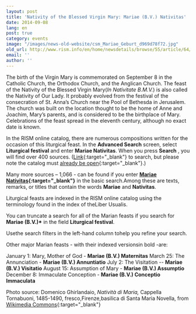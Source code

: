 ```yaml
---
layout: post
title: 'Nativity of the Blessed Virgin Mary: Mariae (B.V.) Nativitas'
date: 2014-09-08
lang: en
post: true
category: events
image: "/images/news-old-website/csm_Mariae_Geburt_d969d78f72.jpg"
old_url: http://www.rism.info/en/home/newsdetails/browse/55/article/64/nativity-of-the-blessed-virgin-mary-mariae-bv-nativitas.html
email: ''
author: ''
---
```


The birth of the Virgin Mary is commemorated on September 8 in the Catholic Church, the Orthodox Church, and the Anglican Church. The feast of the Nativity of the Blessed Virgin Mary(_In Nativitate B.M.V._) is also called the Nativity of Our Lady. It probably evolved from the festival of the consecration of St. Anna’s Church near the Pool of Bethesda in Jerusalem. The church was built on the location thought to be the home of Anne and Joachim, Mary’s parents, and is considered to be the birthplace of Mary. Celebrations of the feast spread in the eleventh century, although no exact date is known.

In the RISM online catalog, there are numerous compositions written for the occasion of this liturgical feast. In the **Advanced Search** screen, select **Liturgical festival** and enter **Mariae Nativitas**. When you press **Search** , you will find over 400 sources. ([Link](https://opac.rism.info/metaopac/search.do?methodToCall=submitButtonCall&methodToCallParameter=submitSearch&refine=false&submitButtonCall_submitSearch=Suchen&searchCategories%5B0%5D=6010&searchString%5B0%5D=mariae+nativitas&combinationOperator%5B1%5D=AND&searchCategories%5B1%5D=200&searchString%5B1%5D=&combinationOperator%5B2%5D=AND&searchCategories%5B2%5D=100&searchString%5B2%5D=&combinationOperator%5B3%5D=AND&searchCategories%5B3%5D=6015&searchString%5B3%5D=&searchHistoryCombinationOperator=AND&searchHistory=&searchRestrictionValue1%5B0%5D=&searchRestrictionID%5B0%5D=14&searchRestrictionValue1%5B1%5D=&searchRestrictionID%5B1%5D=13){:target="_blank"} to search, but please note the catalog must [already be open](https://opac.rism.info){:target="_blank"}.)

Many more sources – 1,066 - can be found if you enter **[Mariae Nativitas](https://opac.rism.info/search?View=rism&q=Mariae+Nativitas){:target="_blank"}** in the basic search.Among these are texts, remarks, or titles that contain the words **Mariae** and **Nativitas**.

Liturgical feasts are indexed in the RISM online catalog using the terminology found in the index of theLiber Usualis.

You can truncate a search for all of the Marian feasts if you search for **Mariae (B.V.)\*** in the field **Liturgical festival**.

Usethe search filters in the left-hand column tohelp you refine your search.

Other major Marian feasts - with their indexed versionsin bold -are:

January 1:  Mary, Mother of God - **Mariae (B.V.) Maternitas**
March 25: The Annunciation - **Mariae (B.V.) Annuntiatio**
July 2: The Visitation -- **Mariae (B.V.) Visitatio**
August 15: Assumption of Mary - **Mariae (B.V.) Assumptio**
December 8:  Immaculate Conception - **Mariae (B.V.) Conceptio Immaculata**


Photo source: Domenico Ghirlandaio, _Natività di Maria,_ Cappella Tornabuoni, 1485-1490, fresco,Firenze,basilica di Santa Maria Novella, from [Wikimedia Commons](http://commons.wikimedia.org/wiki/File:Birth_of_St_Mary_in_Santa_Maria_Novella_in_Firenze_by_Domenico_Ghirlandaio.jpg){:target="_blank"}

